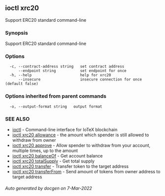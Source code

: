 ## ioctl xrc20

Support ERC20 standard command-line

### Synopsis

Support ERC20 standard command-line

### Options

```
  -c, --contract-address string   set contract address
      --endpoint string           set endpoint for once
  -h, --help                      help for xrc20
      --insecure                  insecure connection for once (default false)
```

### Options inherited from parent commands

```
  -o, --output-format string   output format
```

### SEE ALSO

* [ioctl](../README.md)	 - Command-line interface for IoTeX blockchain
* [ioctl xrc20 allowance](ioctl_xrc20_allowance.md)	 - the amount which spender is still allowed to withdraw from owner
* [ioctl xrc20 approve](ioctl_xrc20_approve.md)	 - Allow spender to withdraw from your account, multiple times, up to the amount
* [ioctl xrc20 balanceOf](ioctl_xrc20_balanceOf.md)	 - Get account balance
* [ioctl xrc20 totalSupply](ioctl_xrc20_totalSupply.md)	 - Get total supply
* [ioctl xrc20 transfer](ioctl_xrc20_transfer.md)	 - Transfer token to the target address
* [ioctl xrc20 transferFrom](ioctl_xrc20_transferFrom.md)	 - Send amount of tokens from owner address to target address

###### Auto generated by docgen on 7-Mar-2022
